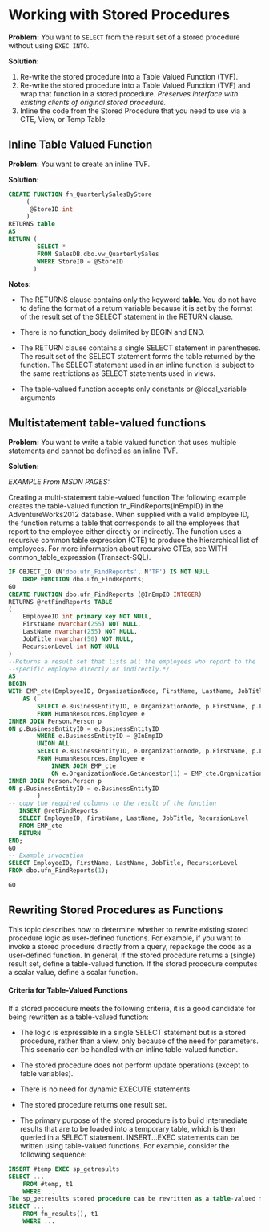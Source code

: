 # Working with Stored Procedures

**Problem:** You want to `SELECT` from the result set of a stored procedure without using `EXEC INTO`. 

**Solution:**

1. Re-write the stored procedure into a Table Valued Function (TVF).
2. Re-write the stored procedure into a Table Valued Function (TVF) and wrap that function in a stored procedure. *Preserves interface with existing clients of original stored procedure.*
3. Inline the code from the Stored Procedure that you need to use via a CTE, View, or Temp Table

## Inline Table Valued Function

**Problem:** You want to create an inline TVF.

**Solution:**

~~~sql
CREATE FUNCTION fn_QuarterlySalesByStore
     (
      @StoreID int
     )
RETURNS table
AS
RETURN (
        SELECT *
        FROM SalesDB.dbo.vw_QuarterlySales
        WHERE StoreID = @StoreID
       )
~~~

**Notes:** 

- The RETURNS clause contains only the keyword **table**. You do not have to define the format of a return variable because it is set by the format of the result set of the SELECT statement in the RETURN clause.

- There is no function_body delimited by BEGIN and END.

- The RETURN clause contains a single SELECT statement in parentheses. The result set of the SELECT statement forms the table returned by the function. The SELECT statement used in an inline function is subject to the same restrictions as SELECT statements used in views.

- The table-valued function accepts only constants or @local_variable arguments

## Multistatement table-valued functions

**Problem:** You want to write a table valued function that uses multiple statements and cannot be defined as an inline TVF.

**Solution:**


*EXAMPLE From MSDN PAGES:*

 Creating a multi-statement table-valued function
The following example creates the table-valued function fn_FindReports(InEmpID) in the AdventureWorks2012 database. When supplied with a valid employee ID, the function returns a table that corresponds to all the employees that report to the employee either directly or indirectly. The function uses a recursive common table expression (CTE) to produce the hierarchical list of employees. For more information about recursive CTEs, see WITH common_table_expression (Transact-SQL).

~~~sql
IF OBJECT_ID (N'dbo.ufn_FindReports', N'TF') IS NOT NULL
    DROP FUNCTION dbo.ufn_FindReports;
GO
CREATE FUNCTION dbo.ufn_FindReports (@InEmpID INTEGER)
RETURNS @retFindReports TABLE 
(
    EmployeeID int primary key NOT NULL,
    FirstName nvarchar(255) NOT NULL,
    LastName nvarchar(255) NOT NULL,
    JobTitle nvarchar(50) NOT NULL,
    RecursionLevel int NOT NULL
)
--Returns a result set that lists all the employees who report to the 
--specific employee directly or indirectly.*/
AS
BEGIN
WITH EMP_cte(EmployeeID, OrganizationNode, FirstName, LastName, JobTitle, RecursionLevel) -- CTE name and columns
    AS (
        SELECT e.BusinessEntityID, e.OrganizationNode, p.FirstName, p.LastName, e.JobTitle, 0 -- Get the initial list of Employees for Manager n
        FROM HumanResources.Employee e 
INNER JOIN Person.Person p 
ON p.BusinessEntityID = e.BusinessEntityID
        WHERE e.BusinessEntityID = @InEmpID
        UNION ALL
        SELECT e.BusinessEntityID, e.OrganizationNode, p.FirstName, p.LastName, e.JobTitle, RecursionLevel + 1 -- Join recursive member to anchor
        FROM HumanResources.Employee e 
            INNER JOIN EMP_cte
            ON e.OrganizationNode.GetAncestor(1) = EMP_cte.OrganizationNode
INNER JOIN Person.Person p 
ON p.BusinessEntityID = e.BusinessEntityID
        )
-- copy the required columns to the result of the function 
   INSERT @retFindReports
   SELECT EmployeeID, FirstName, LastName, JobTitle, RecursionLevel
   FROM EMP_cte 
   RETURN
END;
GO
-- Example invocation
SELECT EmployeeID, FirstName, LastName, JobTitle, RecursionLevel
FROM dbo.ufn_FindReports(1); 

GO
~~~

## Rewriting Stored Procedures as Functions
This topic describes how to determine whether to rewrite existing stored procedure logic as user-defined functions. For example, if you want to invoke a stored procedure directly from a query, repackage the code as a user-defined function.
In general, if the stored procedure returns a (single) result set, define a table-valued function. If the stored procedure computes a scalar value, define a scalar function.

#### Criteria for Table-Valued Functions

If a stored procedure meets the following criteria, it is a good candidate for being rewritten as a table-valued function:

- The logic is expressible in a single SELECT statement but is a stored procedure, rather than a view, only because of the need for parameters. This scenario can be handled with an inline table-valued function.

- The stored procedure does not perform update operations (except to table variables).

- There is no need for dynamic EXECUTE statements

- The stored procedure returns one result set.

- The primary purpose of the stored procedure is to build intermediate results that are to be loaded into a temporary table, which is then queried in a SELECT statement. INSERT...EXEC statements can be written using table-valued functions. For example, consider the following sequence:

~~~sql
INSERT #temp EXEC sp_getresults
SELECT ...
    FROM #temp, t1
    WHERE ...
The sp_getresults stored procedure can be rewritten as a table-valued function, for example fn_results(), which means the preceding statements can be rewritten as:
SELECT ...
    FROM fn_results(), t1
    WHERE ...
~~~    